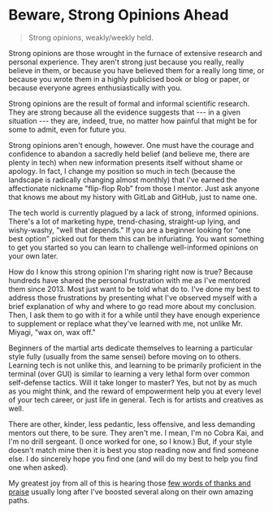 # Beware, Strong Opinions Ahead

> Strong opinions, weakly/weekly held.

Strong opinions are those wrought in the furnace of extensive research
and personal experience. They aren't strong just because you really,
really believe in them, or because you have believed them for a really
long time, or because you wrote them in a highly publicised book or blog
or paper, or because everyone agrees enthusiastically with you.

Strong opinions are the result of formal and informal scientific
research. They are strong because all the evidence suggests that --- in
a given situation --- they are, indeed, true, no matter how painful that
might be for some to admit, even for future you.

Strong opinions aren't enough, however. One must have the courage and
confidence to abandon a sacredly held belief (and believe me, there are
plenty in tech) when new information presents itself without shame or
apology. In fact, I change my position so much in tech (because the
landscape is radically changing almost monthly) that I've earned the
affectionate nickname "flip-flop Rob" from those I mentor. Just ask
anyone that knows me about my history with GitLab and GitHub, just to
name one.

The tech world is currently plagued by a lack of strong, informed
opinions. There's a lot of marketing hype, trend-chasing, straight-up
lying, and wishy-washy, "well that depends." If you are a beginner
looking for "one best option" picked out for them this can be
infuriating. You want something to get you started so you can learn to
challenge well-informed opinions on your own later.

How do I know this strong opinion I'm sharing right now is true? Because
hundreds have shared the personal frustration with me as I've mentored
them since 2013. Most just want to be told what do to. I've done my best
to address those frustrations by presenting what I've observed myself
with a brief explanation of why and where to go read more about my
conclusion. Then, I ask them to go with it for a while until they have
enough experience to supplement or replace what they've learned with me,
not unlike Mr. Miyagi, "wax on, wax off." 

Beginners of the martial arts dedicate themselves to learning a
particular style fully (usually from the same sensei) before moving on
to others. Learning tech is not unlike this, and learning to be
primarily proficient in the terminal (over GUI) is similar to learning a
very lethal form over common self-defense tactics. Will it take longer
to master? Yes, but not by as much as you might think, and the reward of
empowerment help you at every level of your tech career, or just life in
general. Tech is for artists and creatives as well.

There are other, kinder, less pedantic, less offensive, and less
demanding mentors out there, to be sure. They aren't me. I mean, I'm no
Cobra Kai, and I'm no drill sergeant. (I once worked for one, so I
know.) But, if your style doesn't match mine then it is best you stop
reading now and find someone else. I do sincerely hope you find one (and
will do my best to help you find one when asked).

My greatest joy from all of this is hearing those [few words of thanks
and praise](https://github.com/rwxrob/cv/blob/main/data.yml) usually
long after I've boosted several along on their own amazing paths.

